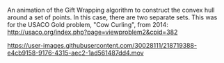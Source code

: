 An animation of the Gift Wrapping algorithm to construct the convex hull around a set of points. In this case, there are two separate sets. This was for the USACO Gold problem, "Cow Curling", from 2014: http://usaco.org/index.php?page=viewproblem2&cpid=382

https://user-images.githubusercontent.com/30028111/218719388-e4cb9158-9176-4315-aec2-1ad561487dd4.mov
